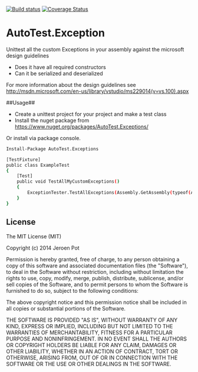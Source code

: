 [![Build status](https://ci.appveyor.com/api/projects/status/h0vo52hogp69ju2t?svg=true)](https://ci.appveyor.com/project/jeroenpot/autotest-exceptions)
[![Coverage Status](https://coveralls.io/repos/jeroenpot/AutoTest.Exceptions/badge.svg?branch=&service=github)](https://coveralls.io/github/jeroenpot/AutoTest.Exceptions?branch=)

AutoTest.Exception
==================
Unittest all the custom Exceptions in your assembly against the microsoft design guidelines
 - Does it have all required constructors
 - Can it be serialized and deserialized
 
For more information about the design guidelines see http://msdn.microsoft.com/en-us/library/vstudio/ms229014(v=vs.100).aspx

##Usage##

- Create a unittest project for your project and make a test class
- Install the nuget package from https://www.nuget.org/packages/AutoTest.Exceptions/

Or install via package console.

```sh
Install-Package AutoTest.Exceptions
```

```sh
[TestFixture]
public class ExampleTest
{
    [Test]
    public void TestAllMyCustomExceptions()
    {
        ExceptionTester.TestAllExceptions(Assembly.GetAssembly(typeof(AClassInTheAssemblyIWantToTest)));
    }
}
```

## License

The MIT License (MIT)

Copyright (c) 2014 Jeroen Pot

Permission is hereby granted, free of charge, to any person obtaining a copy
of this software and associated documentation files (the "Software"), to deal
in the Software without restriction, including without limitation the rights
to use, copy, modify, merge, publish, distribute, sublicense, and/or sell
copies of the Software, and to permit persons to whom the Software is
furnished to do so, subject to the following conditions:

The above copyright notice and this permission notice shall be included in all
copies or substantial portions of the Software.

THE SOFTWARE IS PROVIDED "AS IS", WITHOUT WARRANTY OF ANY KIND, EXPRESS OR
IMPLIED, INCLUDING BUT NOT LIMITED TO THE WARRANTIES OF MERCHANTABILITY,
FITNESS FOR A PARTICULAR PURPOSE AND NONINFRINGEMENT. IN NO EVENT SHALL THE
AUTHORS OR COPYRIGHT HOLDERS BE LIABLE FOR ANY CLAIM, DAMAGES OR OTHER
LIABILITY, WHETHER IN AN ACTION OF CONTRACT, TORT OR OTHERWISE, ARISING FROM,
OUT OF OR IN CONNECTION WITH THE SOFTWARE OR THE USE OR OTHER DEALINGS IN THE
SOFTWARE.
